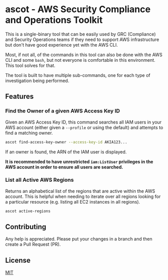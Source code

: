 # ascot - AWS Security Compliance and Operations Toolkit

This is a single-binary tool that can be easily used by GRC (Compliance)
and Security Operations teams if they need to support AWS infrastructure
but don't have good experience yet with the AWS CLI.

Most, if not all, of the commands in this tool can also be done with
the AWS CLI and some `bash`, but not everyone is comfortable in this
environment.  This tool solves for that.

The tool is built to have multiple sub-commands, one for each type of
investigation being performed.

## Features

### Find the Owner of a given AWS Access Key ID

Given an AWS Access Key ID, this command searches all IAM users in your
AWS account (either given a `--profile` or using the default) and attempts
to find a matching owner.

```bash
ascot find-access-key-owner --access-key-id AKIA123...
```

If an owner is found, the ARN of the IAM user is displayed.

**It is recommended to have unrestricted `iam:ListUser` privileges in the
AWS account in order to ensure all users are searched.**

### List all Active AWS Regions

Returns an alphabetical list of the regions that are active within the
AWS account.  This is helpful when needing to iterate over all regions
looking for a particular resource (e.g. listing all EC2 instances in all
regions).

```bash
ascot active-regions
```

## Contributing

Any help is appreciated.  Please put your changes in a branch and then
create a Pull Request (PR).

## License

[MIT](LICENSE)
